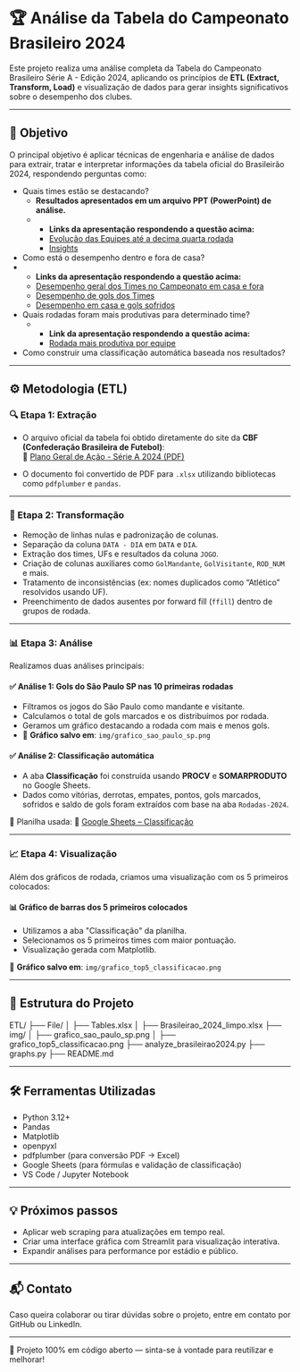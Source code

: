 # 🏆 Análise da Tabela do Campeonato Brasileiro 2024

Este projeto realiza uma análise completa da Tabela do Campeonato Brasileiro Série A - Edição 2024, aplicando os princípios de **ETL (Extract, Transform, Load)** e visualização de dados para gerar insights significativos sobre o desempenho dos clubes.

---

## 📌 Objetivo
O principal objetivo é aplicar técnicas de engenharia e análise de dados para extrair, tratar e interpretar informações da tabela oficial do Brasileirão 2024, respondendo perguntas como:

- Quais times estão se destacando?
  - **Resultados apresentados em um arquivo PPT (PowerPoint) de análise.**
  -  - **Links da apresentação respondendo a questão acima:**
     - [Evolução das Equipes até a decima quarta rodada](https://docs.google.com/presentation/d/1_pESzz4cRUk76GZ4W93ttyQG-awJwW9qau35xQX5Kgk/edit?slide=id.g36d213a271f_0_5#slide=id.g36d213a271f_0_5)
     - [Insights](https://docs.google.com/presentation/d/1_pESzz4cRUk76GZ4W93ttyQG-awJwW9qau35xQX5Kgk/edit?slide=id.g36d213a271f_0_14#slide=id.g36d213a271f_0_14)
- Como está o desempenho dentro e fora de casa?
- - **Links da apresentação respondendo a questão acima:**
  - [Desempenho geral dos Times no Campeonato em casa e fora](https://docs.google.com/presentation/d/1_pESzz4cRUk76GZ4W93ttyQG-awJwW9qau35xQX5Kgk/edit?slide=id.g362e55f8928_0_0#slide=id.g362e55f8928_0_0)
  - [Desempenho de gols dos Times](https://docs.google.com/presentation/d/1_pESzz4cRUk76GZ4W93ttyQG-awJwW9qau35xQX5Kgk/edit?slide=id.g362e55f8928_0_15#slide=id.g362e55f8928_0_15)
  - [Desempenho em casa e gols sofridos](https://docs.google.com/presentation/d/1_pESzz4cRUk76GZ4W93ttyQG-awJwW9qau35xQX5Kgk/edit?slide=id.g362e55f8928_0_31#slide=id.g362e55f8928_0_31)
- Quais rodadas foram mais produtivas para determinado time?
  - - **Link da apresentação respondendo a questão acima:**
    - [Rodada mais produtiva por equipe](https://docs.google.com/presentation/d/1_pESzz4cRUk76GZ4W93ttyQG-awJwW9qau35xQX5Kgk/edit?slide=id.g36e9d054300_0_0#slide=id.g36e9d054300_0_0)
- Como construir uma classificação automática baseada nos resultados?
  

---

## ⚙️ Metodologia (ETL)

### 🔍 Etapa 1: Extração

- O arquivo oficial da tabela foi obtido diretamente do site da **CBF (Confederação Brasileira de Futebol)**:  
  🔗 [Plano Geral de Ação - Série A 2024 (PDF)](https://www.cbf.com.br/futebol-brasileiro/tabelas/campeonato-brasileiro/serie-a/2024?doc=Plano%20Geral%20de%20A%C3%A7%C3%A3o)

- O documento foi convertido de PDF para `.xlsx` utilizando bibliotecas como `pdfplumber` e `pandas`.

---

### 🧹 Etapa 2: Transformação

- Remoção de linhas nulas e padronização de colunas.
- Separação da coluna `DATA - DIA` em `DATA` e `DIA`.
- Extração dos times, UFs e resultados da coluna `JOGO`.
- Criação de colunas auxiliares como `GolMandante`, `GolVisitante`, `ROD_NUM` e mais.
- Tratamento de inconsistências (ex: nomes duplicados como “Atlético” resolvidos usando UF).
- Preenchimento de dados ausentes por forward fill (`ffill`) dentro de grupos de rodada.

---

### 📊 Etapa 3: Análise

Realizamos duas análises principais:

#### ✅ Análise 1: Gols do São Paulo SP nas 10 primeiras rodadas
- Filtramos os jogos do São Paulo como mandante e visitante.
- Calculamos o total de gols marcados e os distribuímos por rodada.
- Geramos um gráfico destacando a rodada com mais e menos gols.
- 📎 **Gráfico salvo em**: `img/grafico_sao_paulo_sp.png`

#### ✅ Análise 2: Classificação automática

- A aba **Classificação** foi construída usando **PROCV** e **SOMARPRODUTO** no Google Sheets.
- Dados como vitórias, derrotas, empates, pontos, gols marcados, sofridos e saldo de gols foram extraídos com base na aba `Rodadas-2024`.

🧮 Planilha usada:
🔗 [Google Sheets – Classificação](https://docs.google.com/spreadsheets/d/1lDTPz1PrWOYceKmN7aR4eJ5AlIIXIVcBDxSVV_WxpK4/edit?gid=1209557442#gid=1209557442)

---

### 📈 Etapa 4: Visualização

Além dos gráficos de rodada, criamos uma visualização com os 5 primeiros colocados:

#### 📊 Gráfico de barras dos 5 primeiros colocados
- Utilizamos a aba "Classificação" da planilha.
- Selecionamos os 5 primeiros times com maior pontuação.
- Visualização gerada com Matplotlib.

📎 **Gráfico salvo em**: `img/grafico_top5_classificacao.png`

---

## 📁 Estrutura do Projeto

ETL/
├── File/
│ ├── Tables.xlsx
│ ├── Brasileirao_2024_limpo.xlsx
├── img/
│ ├── grafico_sao_paulo_sp.png
│ ├── grafico_top5_classificacao.png
├── analyze_brasileirao2024.py
├── graphs.py
├── README.md


---

## 🛠️ Ferramentas Utilizadas

- Python 3.12+
- Pandas
- Matplotlib
- openpyxl
- pdfplumber (para conversão PDF → Excel)
- Google Sheets (para fórmulas e validação de classificação)
- VS Code / Jupyter Notebook

---

## 💡 Próximos passos

- Aplicar web scraping para atualizações em tempo real.
- Criar uma interface gráfica com Streamlit para visualização interativa.
- Expandir análises para performance por estádio e público.

---

## 📬 Contato

Caso queira colaborar ou tirar dúvidas sobre o projeto, entre em contato por GitHub ou LinkedIn.

---

🚀 Projeto 100% em código aberto — sinta-se à vontade para reutilizar e melhorar!

